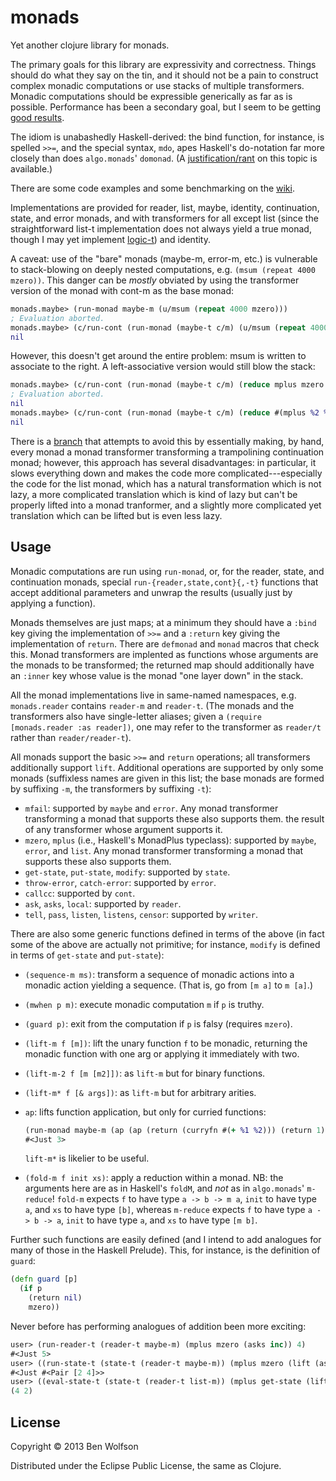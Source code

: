 # monads

Yet another clojure library for monads.

The primary goals for this library are expressivity and correctness. Things
should do what they say on the tin, and it should not be a pain to
construct complex monadic computations or use stacks of multiple
transformers. Monadic computations should be expressible generically
as far as is possible. Performance has been a secondary goal, but I
seem to be getting [good
results](https://github.com/bwo/monads/wiki/Tree-numbering-benchmark).

The idiom is unabashedly Haskell-derived: the bind function, for
instance, is spelled `>>=`, and the special syntax, `mdo`, apes
Haskell's do-notation far more closely than does `algo.monads`'
`domonad`. (A
[justification/rant](https://bitbucket.org/kenko/macroparser/src/eb372fec0e3a30daf7e8d946cacea4ceba86a0ea/src/macroparser/monads.clj?at=default#cl-7)
on this topic is available.)

There are some code examples and some benchmarking on the [wiki](https://github.com/bwo/monads/wiki).

Implementations are provided for reader, list, maybe, identity,
continuation, state, and error monads, and with transformers for all
except list (since the straightforward list-t implementation does not
always yield a true monad, though I may yet implement
[logic-t](http://hackage.haskell.org/package/logict)) and identity.

A caveat: use of the "bare" monads (maybe-m, error-m, etc.) is
vulnerable to stack-blowing on deeply nested computations, e.g. `(msum
(repeat 4000 mzero))`. This danger can be *mostly* obviated by using
the transformer version of the monad with cont-m as the base monad:

```clojure
monads.maybe> (run-monad maybe-m (u/msum (repeat 4000 mzero)))
; Evaluation aborted.
monads.maybe> (c/run-cont (run-monad (maybe-t c/m) (u/msum (repeat 4000 mzero))))
nil
```

However, this doesn't get around the entire problem: msum is written
to associate to the right. A left-associative version would still blow
the stack:

```clojure
monads.maybe> (c/run-cont (run-monad (maybe-t c/m) (reduce mplus mzero (repeat 4000 mzero))))
; Evaluation aborted.
nil
monads.maybe> (c/run-cont (run-monad (maybe-t c/m) (reduce #(mplus %2 %1) mzero (reverse (repeat 4000 mzero)))))
nil
```

There is a [branch](https://github.com/bwo/monads/tree/tramp) that
attempts to avoid this by essentially making, by hand, every monad a
monad transformer transforming a trampolining continuation monad;
however, this approach has several disadvantages: in particular, it
slows everything down and makes the code more complicated---especially
the code for the list monad, which has a natural transformation which
is not lazy, a more complicated translation which is kind of lazy but
can't be properly lifted into a monad tranformer, and a slightly more
complicated yet translation which can be lifted but is even less lazy.

## Usage

Monadic computations are run using `run-monad`, or, for the reader,
state, and continuation monads, special `run-{reader,state,cont}{,-t}`
functions that accept additional parameters and unwrap the results
(usually just by applying a function).

Monads themselves are just maps; at a minimum they should have a
`:bind` key giving the implementation of `>>=` and a `:return` key
giving the implementation of `return`. There are `defmonad` and
`monad` macros that check this. Monad transformers are implented as
functions whose arguments are the monads to be transformed; the
returned map should additionally have an `:inner` key whose value is
the monad "one layer down" in the stack.

All the monad implementations live in same-named namespaces, e.g.
`monads.reader` contains `reader-m` and `reader-t`. (The monads and
the transformers also have single-letter aliases; given a `(require
[monads.reader :as reader])`, one may refer to the transformer as
`reader/t` rather than `reader/reader-t`).

All monads support the basic `>>=` and `return` operations; all
transformers additionally support `lift`. Additional operations are
supported by only some monads (suffixless names are given in this
list; the base monads are formed by suffixing `-m`, the transformers
by suffixing `-t`):

- `mfail`: supported by `maybe` and `error`. Any monad transformer
   transforming a monad that supports these also supports them.
   the result of any transformer whose argument supports it.
- `mzero`, `mplus` (i.e., Haskell's MonadPlus typeclass): supported by
   `maybe`, `error`, and `list`. Any monad transformer transforming a
   monad that supports these also supports them.
- `get-state`, `put-state`, `modify`: supported by `state`.
- `throw-error`, `catch-error`: supported by `error`.
- `callcc`: supported by `cont`.
- `ask`, `asks`, `local`: supported by `reader`.
- `tell`, `pass`, `listen`, `listens`, `censor`: supported by
   `writer`.

There are also some generic functions defined in terms of the above
(in fact some of the above are actually not primitive; for instance,
`modify` is defined in terms of `get-state` and `put-state`):

- `(sequence-m ms)`: transform a sequence of monadic actions into a
    monadic action yielding a sequence. (That is, go from `[m a]` to
    `m [a]`.)
- `(mwhen p m)`: execute monadic computation `m` if `p` is truthy.
- `(guard p)`: exit from the computation if `p` is falsy (requires
   `mzero`).
- `(lift-m f [m])`: lift the unary function `f` to be
    monadic, returning the monadic function with one arg or applying it
    immediately with two.
- `(lift-m-2 f [m [m2]])`: as `lift-m` but for binary functions.
- `(lift-m* f [& args])`: as `lift-m` but for arbitrary arities.
- `ap`: lifts function application, but only for curried functions:

   ```clojure
   (run-monad maybe-m (ap (ap (return (curryfn #(+ %1 %2))) (return 1)) (return 2)))
   #<Just 3>
   ```

   `lift-m*` is likelier to be useful.
- `(fold-m f init xs)`: apply a reduction within a monad. NB: the
   arguments here  are as in Haskell's `foldM`, and *not* as in
   `algo.monads`' `m-reduce`! `fold-m` expects `f` to have type `a ->
   b -> m a`, `init` to have type `a`, and `xs` to have type `[b]`,
   whereas `m-reduce` expects `f` to have type `a -> b -> a`, `init`
   to have  type `a`, and `xs` to have type `[m b]`.

Further such functions are easily defined (and I intend to add
analogues for many of those in the Haskell Prelude). This, for
instance, is the definition of `guard`:

```clojure
(defn guard [p]
  (if p
    (return nil)
    mzero))
```

Never before has performing analogues of addition been more exciting:

```clojure
user> (run-reader-t (reader-t maybe-m) (mplus mzero (asks inc)) 4)
#<Just 5>
user> ((run-state-t (state-t (reader-t maybe-m)) (mplus mzero (lift (asks inc))) 4) 1)
#<Just #<Pair [2 4]>>
user> ((eval-state-t (state-t (reader-t list-m)) (mplus get-state (lift (asks inc))) 4) 1)
(4 2)
```

## License

Copyright © 2013 Ben Wolfson 

Distributed under the Eclipse Public License, the same as Clojure.
